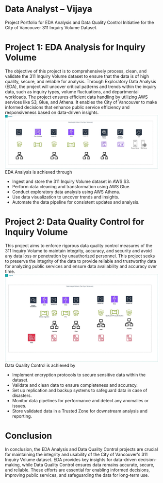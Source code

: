 # Data Analyst – Vijaya
Project Portfolio for EDA Analysis and Data Quality Control Initiative for the City of Vancouver 311 Inquiry Volume Dataset.
# Project 1: EDA Analysis for Inquiry Volume
The objective of this project is to comprehensively process, clean, and validate the 311 Inquiry Volume dataset to ensure that the data is of high quality, secure, and reliable for analysis. Through Exploratory Data Analysis (EDA), the project will uncover critical patterns and trends within the inquiry data, such as inquiry types, volume fluctuations, and departmental workloads. The project ensures efficient data handling by utilizing AWS services like S3, Glue, and Athena. It enables the City of Vancouver to make informed decisions that enhance public service efficiency and responsiveness based on data-driven insights.
![image](https://raw.githubusercontent.com/Vijaya397/Data-Analyst-Vijaya/main/Project1_Draw.io.jpg)
EDA Analysis is achieved through
-  Ingest and store the 311 Inquiry Volume dataset in AWS S3.
-  Perform data cleaning and transformation using AWS Glue.
-  Conduct exploratory data analysis using AWS Athena.
-  Use data visualization to uncover trends and insights.
-  Automate the data pipeline for consistent updates and analysis.

# Project 2: Data Quality Control for Inquiry Volume
This project aims to enforce rigorous data quality control measures of the 311 Inquiry Volume to maintain integrity, accuracy, and security and avoid any data loss or penetration by unauthorized personnel. This project seeks to preserve the integrity of the data to provide reliable and trustworthy data for analyzing public services and ensure data availability and accuracy over time.
![P2_Draw.io](https://github.com/Vijaya397/Data-Analyst-Vijaya/blob/main/Project2_Draw.io.jpg)
Data Quality Control is achieved by
- Implement encryption protocols to secure sensitive data within the dataset.
- Validate and clean data to ensure completeness and accuracy.
- Set up replication and backup systems to safeguard data in case of disasters.
- Monitor data pipelines for performance and detect any anomalies or issues.
- Store validated data in a Trusted Zone for downstream analysis and reporting.

# Conclusion
In conclusion, the EDA Analysis and Data Quality Control projects are crucial for maintaining the integrity and usability of the City of Vancouver's 311 Inquiry Volume dataset. EDA provides key insights for data-driven decision-making, while Data Quality Control ensures data remains accurate, secure, and reliable. These efforts are essential for enabling informed decisions, improving public services, and safeguarding the data for long-term use.


